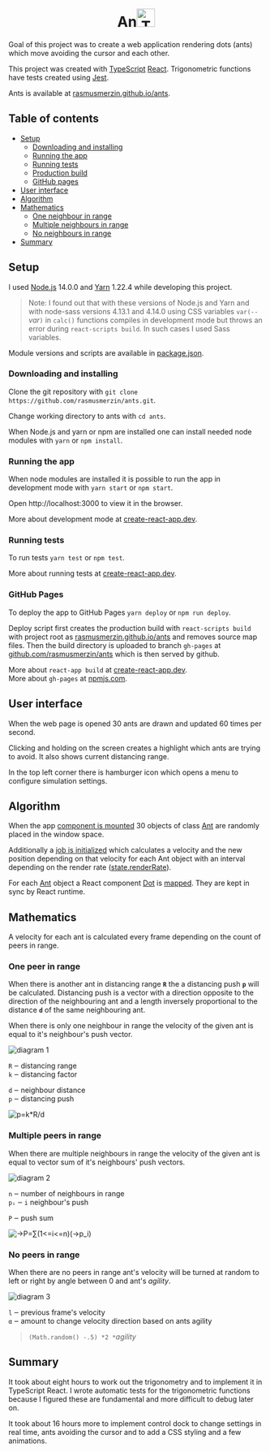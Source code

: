 <h1 style='text-align: center'>An<img src='https://www.typescriptlang.org/assets/images/icons/favicon.ico' alt='TS' height='36px' /></h1>

Goal of this project was to create a web application rendering dots (ants) which move avoiding the cursor and each other.

This project was created with [TypeScript](https://www.typescriptlang.org) [React](https://reactjs.org).
Trigonometric functions have tests created using [Jest](https://jestjs.io).

Ants is available at [rasmusmerzin.github.io/ants](https://rasmusmerzin.github.io/ants).

## Table of contents

- [Setup](#Setup)
  - [Downloading and installing](#Downloading-and-installing)
  - [Running the app](#Running-the-app)
  - [Running tests](#Running-tests)
  - [Production build](#Production-build)
  - [GitHub pages](#GitHub-pages)
- [User interface](#User-interface)
- [Algorithm](#Algorithm)
- [Mathematics](#Mathematics)
  - [One neighbour in range](#One-neighbour-in-range)
  - [Multiple neighbours in range](#Multiple-neighbours-in-range)
  - [No neighbours in range](#No-neighbours-in-range)
- [Summary](#Summary)

## Setup

I used [Node.js](https://nodejs.org) 14.0.0 and [Yarn](https://classic.yarnpkg.com) 1.22.4 while developing this project.

> Note: I found out that with these versions of Node.js and Yarn and with node-sass versions 4.13.1 and 4.14.0 using CSS variables `var(--`_var_`)` in `calc()` functions compiles in development mode but throws an error during `react-scripts build`. In such cases I used Sass variables.

Module versions and scripts are available in [package.json](https://github.com/rasmusmerzin/ants/blob/master/package.json).

### Downloading and installing

Clone the git repository with `git clone https://github.com/rasmusmerzin/ants.git`.

Change working directory to ants with `cd ants`.

When Node.js and yarn or npm are installed one can install needed node modules with `yarn` or `npm install`.

### Running the app

When node modules are installed it is possible to run the app in development mode with `yarn start` or `npm start`.

Open http://localhost:3000 to view it in the browser.

More about development mode at [create-react-app.dev](https://create-react-app.dev/docs/available-scripts#npm-start).

### Running tests

To run tests `yarn test` or `npm test`.

More about running tests at [create-react-app.dev](https://create-react-app.dev/docs/available-scripts#npm-test).

### GitHub Pages

To deploy the app to GitHub Pages `yarn deploy` or `npm run deploy`.

Deploy script first creates the production build with `react-scripts build` with project root as [rasmusmerzin.github.io/ants](https://rasmusmerzin.github.io/ants) and removes source map files.
Then the build directory is uploaded to branch `gh-pages` at [github.com/rasmusmerzin/ants](https://github.com/rasmusmerzin/ants/tree/gh-pages) which is then served by github.

More about `react-app build` at [create-react-app.dev](https://create-react-app.dev/docs/available-scripts#npm-run-build).  
More about `gh-pages` at [npmjs.com](https://www.npmjs.com/package/gh-pages#command-line-utility).

## User interface

When the web page is opened 30 ants are drawn and updated 60 times per second.

Clicking and holding on the screen creates a highlight which ants are trying to avoid.
It also shows current distancing range.

In the top left corner there is hamburger icon which opens a menu to configure simulation settings.

## Algorithm

When the app [component is mounted](https://github.com/rasmusmerzin/ants/blob/80a09d4a1896afc194ec197157f1ff4cbfd9f987/src/App.tsx#L109-L113) 30 objects of class [Ant](https://github.com/rasmusmerzin/ants/blob/master/src/logic/Ant.ts) are randomly placed in the window space.

Additionally a [job is initialized](https://github.com/rasmusmerzin/ants/blob/80a09d4a1896afc194ec197157f1ff4cbfd9f987/src/App.tsx#L115-L122) which calculates a velocity and the new position depending on that velocity for each Ant object with an interval depending on the render rate ([state.renderRate](https://github.com/rasmusmerzin/ants/blob/80a09d4a1896afc194ec197157f1ff4cbfd9f987/src/App.tsx#L94)).

For each [Ant](https://github.com/rasmusmerzin/ants/blob/master/src/logic/Ant.ts) object a React component [Dot](https://github.com/rasmusmerzin/ants/blob/master/src/components/Dot.tsx) is [mapped](https://github.com/rasmusmerzin/ants/blob/80a09d4a1896afc194ec197157f1ff4cbfd9f987/src/App.tsx#L140-L145). They are kept in sync by React runtime.

## Mathematics

A velocity for each ant is calculated every frame depending on the count of peers in range.

### One peer in range

When there is another ant in distancing range **`R`** the a distancing push **`p`** will be calculated.
Distancing push is a vector with a direction opposite to the direction of the neighbouring ant and a length inversely proportional to the distance **`d`** of the same neighbouring ant.

When there is only one neighbour in range the velocity of the given ant is equal to it's neighbour's push vector.

<img src='./docs/diagram_01.svg' alt='diagram 1' />

`R` ‒ distancing range  
`k` ‒ distancing factor

`d` ‒ neighbour distance  
`p` ‒ distancing push

<img src='./docs/formula_01.svg' alt='p=k*R/d' />

### Multiple peers in range

When there are multiple neighbours in range the velocity of the given ant is equal to vector sum of it's neighbours' push vectors.

<img src='./docs/diagram_02.svg' alt='diagram 2' />

`n` ‒ number of neighbours in range  
`pᵢ` ‒ `i` neighbour's push

`P` ‒ push sum

<img src='./docs/formula_02.svg' alt='→P=∑(1<=i<=n)(→p_i)' />

### No peers in range

When there are no peers in range ant's velocity will be turned at random to left or right by angle between 0 and ant's _agility_.

<img src='./docs/diagram_03.svg' alt='diagram 3' />

`l` ‒ previous frame's velocity  
`α` ‒ amount to change velocity direction based on ants agility

> `(Math.random() -.5) *2 *`_agility_

## Summary

It took about eight hours to work out the trigonometry and to implement it in TypeScript React.
I wrote automatic tests for the trigonometric functions because I figured these are fundamental and more difficult to debug later on.

It took about 16 hours more to implement control dock to change settings in real time, ants avoiding the cursor and to add a CSS styling and a few animations.
